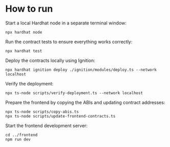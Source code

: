# How to run

Start a local Hardhat node in a separate terminal window:

```shell
npx hardhat node
```

Run the contract tests to ensure everything works correctly:

```shell
npx hardhat test
```

Deploy the contracts locally using Ignition:

```shell
npx hardhat ignition deploy ./ignition/modules/deploy.ts --network localhost
```

Verify the deployment:

```shell
npx ts-node scripts/verify-deployment.ts --network localhost
```

Prepare the frontend by copying the ABIs and updating contract addresses:

```shell
npx ts-node scripts/copy-abis.ts
npx ts-node scripts/update-frontend-contracts.ts
```

Start the frontend development server:

```shell
cd ../frontend
npm run dev
```

